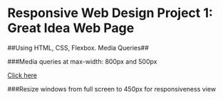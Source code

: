 <h1>Responsive Web Design Project 1: Great Idea Web Page</h1>

##Using HTML, CSS, Flexbox. Media Queries##

###Media queries at max-width: 800px and 500px

<a href="#">Click here</a>

###Resize windows from full screen to 450px for responsiveness view
